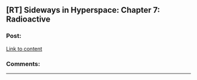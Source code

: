 ## [RT] Sideways in Hyperspace: Chapter 7: Radioactive

### Post:

[Link to content](https://sidewaysfiction.wordpress.com/2016/12/25/radioactive/)

### Comments:

---

